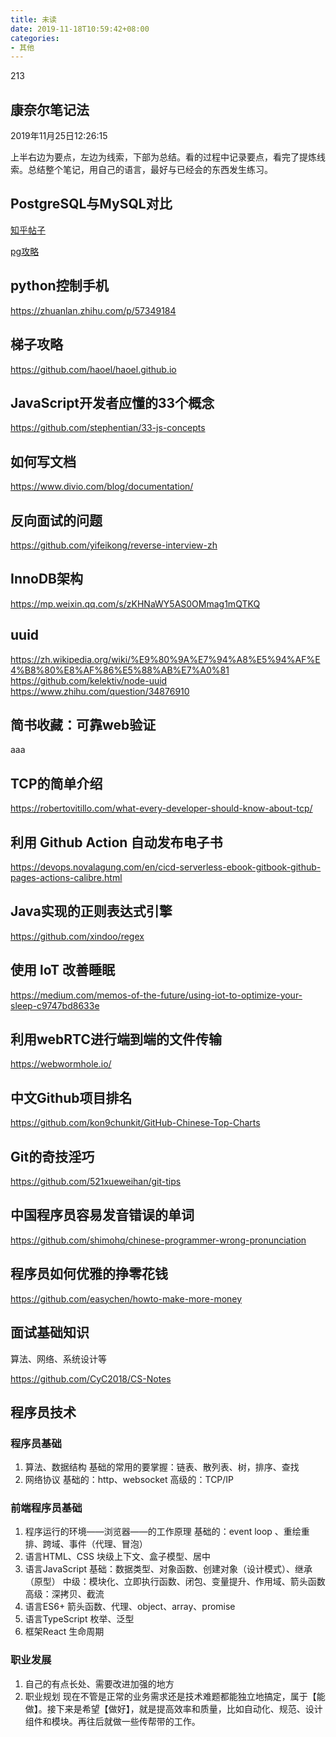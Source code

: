 ```yaml
---
title: 未读
date: 2019-11-18T10:59:42+08:00
categories:
- 其他
---
```

213
##  康奈尔笔记法
2019年11月25日12:26:15

上半右边为要点，左边为线索，下部为总结。看的过程中记录要点，看完了提炼线索。总结整个笔记，用自己的语言，最好与已经会的东西发生练习。

##  PostgreSQL与MySQL对比

[知乎帖子](https://www.zhihu.com/question/20010554)

[pg攻略](http://www.ruanyifeng.com/blog/2013/12/getting_started_with_postgresql.html)

##  python控制手机

https://zhuanlan.zhihu.com/p/57349184

##  梯子攻略

https://github.com/haoel/haoel.github.io

##  JavaScript开发者应懂的33个概念

https://github.com/stephentian/33-js-concepts


##  如何写文档

https://www.divio.com/blog/documentation/

##  反向面试的问题

https://github.com/yifeikong/reverse-interview-zh

##  InnoDB架构

https://mp.weixin.qq.com/s/zKHNaWY5AS0OMmag1mQTKQ

##  uuid

https://zh.wikipedia.org/wiki/%E9%80%9A%E7%94%A8%E5%94%AF%E4%B8%80%E8%AF%86%E5%88%AB%E7%A0%81  
https://github.com/kelektiv/node-uuid  
https://www.zhihu.com/question/34876910  

## 简书收藏：可靠web验证

aaa

## TCP的简单介绍

https://robertovitillo.com/what-every-developer-should-know-about-tcp/

## 利用 Github Action 自动发布电子书

https://devops.novalagung.com/en/cicd-serverless-ebook-gitbook-github-pages-actions-calibre.html

## Java实现的正则表达式引擎

https://github.com/xindoo/regex

## 使用 loT 改善睡眠

https://medium.com/memos-of-the-future/using-iot-to-optimize-your-sleep-c9747bd8633e

## 利用webRTC进行端到端的文件传输

https://webwormhole.io/

## 中文Github项目排名
https://github.com/kon9chunkit/GitHub-Chinese-Top-Charts

## Git的奇技淫巧
https://github.com/521xueweihan/git-tips

## 中国程序员容易发音错误的单词
https://github.com/shimohq/chinese-programmer-wrong-pronunciation

## 程序员如何优雅的挣零花钱
https://github.com/easychen/howto-make-more-money

## 面试基础知识

算法、网络、系统设计等

https://github.com/CyC2018/CS-Notes

## 程序员技术

### 程序员基础
1. 算法、数据结构
        基础的常用的要掌握：链表、散列表、树，排序、查找
1. 网络协议
        基础的：http、websocket
        高级的：TCP/IP
### 前端程序员基础
1. 程序运行的环境——浏览器——的工作原理
        基础的：event loop 、重绘重排、跨域、事件（代理、冒泡）
1. 语言HTML、CSS
        块级上下文、盒子模型、居中
1. 语言JavaScript
        基础：数据类型、对象函数、创建对象（设计模式）、继承（原型）
        中级：模块化、立即执行函数、闭包、变量提升、作用域、箭头函数
        高级：深拷贝、截流
1. 语言ES6+
        箭头函数、代理、object、array、promise
1. 语言TypeScript
        枚举、泛型
1. 框架React
        生命周期

### 职业发展
1. 自己的有点长处、需要改进加强的地方
1. 职业规划
        现在不管是正常的业务需求还是技术难题都能独立地搞定，属于【能做】。接下来是希望【做好】，就是提高效率和质量，比如自动化、规范、设计组件和模块。再往后就做一些传帮带的工作。